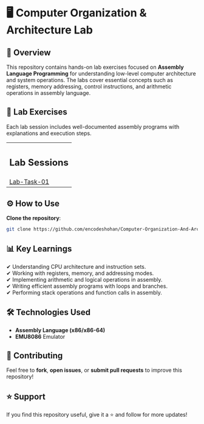 # 🖥️ Computer Organization & Architecture Lab

## 📌 Overview
This repository contains hands-on lab exercises focused on **Assembly Language Programming** for understanding low-level computer architecture and system operations. The labs cover essential concepts such as registers, memory addressing, control instructions, and arithmetic operations in assembly language.

## 📂 Lab Exercises
Each lab session includes well-documented assembly programs with explanations and execution steps.

<table>
  <tr>
    <th><h2>Lab Sessions</h2></th>
  </tr>
  <tr>
    <td><a href="https://github.com/encodeshohan/Computer-Organization-And-Architecture-Lab/tree/main/Lab-Nov-04/Lab-Task-01">Lab-Task-01</a></td>
  </tr>
</table>

## ⚙ How to Use 
**Clone the repository**:  
   ```bash
   git clone https://github.com/encodeshohan/Computer-Organization-And-Architecture-Lab.git
   ```

## 📊 Key Learnings
✔ Understanding CPU architecture and instruction sets.  
✔ Working with registers, memory, and addressing modes.  
✔ Implementing arithmetic and logical operations in assembly.  
✔ Writing efficient assembly programs with loops and branches.  
✔ Performing stack operations and function calls in assembly.  

## 🛠 Technologies Used
- **Assembly Language (x86/x86-64)**
- **EMU8086** Emulator

## 🤝 Contributing
Feel free to **fork**, **open issues**, or **submit pull requests** to improve this repository!

## ⭐ Support
If you find this repository useful, give it a ⭐ and follow for more updates!
